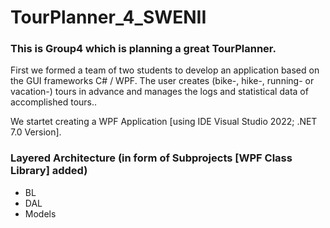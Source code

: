 # TourPlanner_4_SWENII
### This is Group4 which is planning a great TourPlanner.

First we formed a team of two students to develop an application based on the GUI frameworks C# / WPF.
The user creates (bike-, hike-, running- or vacation-) tours in advance and manages  the logs and 
statistical data of accomplished tours..

We startet creating a WPF Application [using IDE Visual Studio 2022; .NET 7.0 Version]. 

### Layered Architecture (in form of Subprojects [WPF Class Library] added)
- BL
- DAL
- Models
